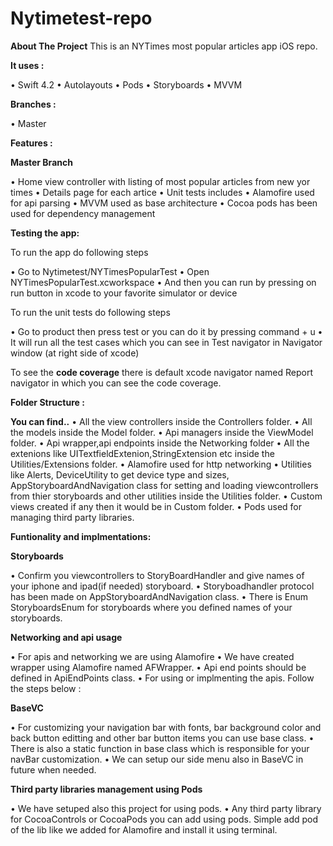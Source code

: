 # Nytimetest-repo

**About The Project**
This is an NYTimes most popular articles app iOS repo.

**It uses :**

•    Swift 4.2
•    Autolayouts
•    Pods
•    Storyboards
•    MVVM


**Branches :**

•    Master

**Features :**

**Master Branch**

•    Home view controller with listing of most popular articles from new yor times
•    Details page for each artice
•    Unit tests includes
•    Alamofire used for api parsing
•    MVVM used as base architecture
•    Cocoa pods has been used for dependency management

**Testing the app:**

To run the app do following steps

•    Go to Nytimetest/NYTimesPopularTest 
•    Open NYTimesPopularTest.xcworkspace
•    And then you can run by pressing on run button in xcode to your favorite simulator or device

To run the unit tests do following steps

•    Go to product then press test or you can do it by pressing command + u
•    It will run all the test cases which you can see in Test navigator in Navigator window (at right side of xcode)

To see the **code coverage** there is default xcode navigator named Report navigator in which you can see the code coverage.


**Folder Structure :**

**You can find..**
•    All the view controllers inside the Controllers folder.
•    All the models inside the Model folder.
•    Api managers inside the ViewModel folder.
•    Api wrapper,api endpoints inside the Networking folder
•    All the extenions like UITextfieldExtenion,StringExtension etc inside the Utilities/Extensions folder.
•    Alamofire used for http networking
•    Utilities like Alerts, DeviceUtility to get device type and sizes, AppStoryboardAndNavigation class for setting and loading viewcontrollers from thier storyboards and other utilities inside the Utilities folder.
•    Custom views created if any then it would be in Custom folder.
•    Pods used for managing third party libraries.

**Funtionality and implmentations:**

**Storyboards**

•    Confirm you viewcontrollers to StoryBoardHandler and give names of your iphone and ipad(if needed) storyboard.
•    Storyboadhandler protocol has been made on AppStoryboardAndNavigation class.
•    There is Enum StoryboardsEnum for storyboards where you defined names of your storyboards. 

**Networking and api usage**

•    For apis and networking we are using Alamofire
•    We have created wrapper using Alamofire named AFWrapper.
•    Api end points should be defined in ApiEndPoints class.
•    For using or implmenting the apis. Follow the steps below :

**BaseVC**

•    For customizing your navigation bar with fonts, bar background color and back button editting and other bar button items you can use base class.
•    There is also a static function in base class which is responsible for your navBar customization.
•    We can setup our side menu also in BaseVC in future when needed.

**Third party libraries management using Pods**

•    We have setuped also this project for using pods.
•    Any third party library for CocoaControls or CocoaPods you can add using pods. Simple add pod of the lib like we added for Alamofire and install it using terminal.

